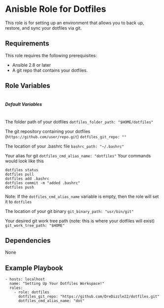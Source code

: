 Anisble Role for Dotfiles
=========

This role is for setting up an environment that allows you to back up, restore, and sync your dotfiles via git.

Requirements
------------

This role requires the following prerequisites:
- Ansible 2.8 or later
- A git repo that contains your dotfiles.

Role Variables
--------------
#
##### Default Variables
#
The folder path of your dotfiles
`dotfiles_folder_path: "$HOME/dotfiles"`

The git repository containing your dotfiles (`https://github.com/user/repo.git`)
`dotfiles_git_repo: ""`

The location of your .bashrc file
`bashrc_path: "~/.bashrc"`

Your alias for git
`dotfiles_cmd_alias_name: "dotfiles"`
Your commands would look like this
```
dotfiles status
dotfiles pull
dotfiles add .bashrc
dotfiles commit -m "added .bashrc"
dotfiles push
```
Note: If the `dotfiles_cmd_alias_name` variable is empty, then the role will set it to `dotfiles`

The location of your git binary
`git_binary_path: "usr/bin/git"`

Your desired git work tree path (note: this is where your dotfiles will exist)
`git_work_tree_path: "$HOME"`

Dependencies
------------

None

Example Playbook
----------------

    - hosts: localhost
      name: "Setting Up Your Dotfiles Workspace!"
      roles:
        - role: dotfiles
          dotfiles_git_repo: "https://github.com/DreDizzle22/dotfiles.git"
          dotfiles_cmd_alias_name: "dot"
